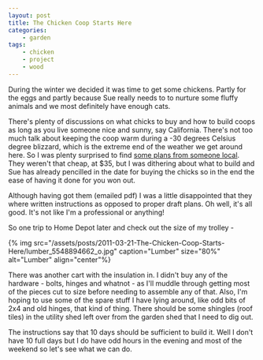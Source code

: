 ```yaml
---
layout: post
title: The Chicken Coop Starts Here
categories:
    - garden
tags:
    - chicken
    - project
    - wood
---
```


During the winter we decided it was time to get some chickens. Partly for the eggs and partly because Sue really needs to to nurture some fluffy animals and we most definitely have enough cats.

There's plenty of discussions on what chicks to buy and how to build coops as long as you live someone nice and sunny, say California. There's not too much talk about keeping the coop warm during a -30 degrees Celsius degree blizzard, which is the extreme end of the weather we get around here. So I was plenty surprised to find [some plans from someone local](http://www.readycoop.com). They weren't that cheap, at $35, but I was dithering about what to build and Sue has already pencilled in the date for buying the chicks so in the end the ease of having it done for you won out.

Although having got them (emailed pdf) I was a little disappointed that they where written instructions as opposed to proper draft plans. Oh well, it's all good. It's not like I'm a professional or anything!

So one trip to Home Depot later and check out the size of my trolley -

{% img src="/assets/posts/2011-03-21-The-Chicken-Coop-Starts-Here/lumber_5548894662_o.jpg" caption="Lumber" size="80%" alt="Lumber" align="center"%}

There was another cart with the insulation in. I didn't buy any of the hardware - bolts, hinges and whatnot - as I'll muddle through getting most of the pieces cut to size before needing to assemble any of that. Also, I'm hoping to use some of the spare stuff I have lying around, like odd bits of 2x4 and old hinges, that kind of thing. There should be some shingles (roof tiles) in the utility shed left over from the garden shed that I need to dig out.

The instructions say that 10 days should be sufficient to build it. Well I don't have 10 full days but I do have odd hours in the evening and most of the weekend so let's see what we can do.